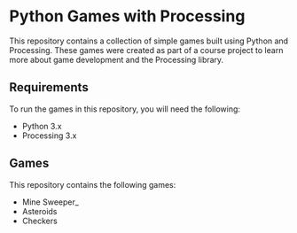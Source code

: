 <!DOCTYPE html>
<html>
<head>
	<title>Python Games with Processing</title>
</head>
<body>
	<h1>Python Games with Processing</h1>
	<p>This repository contains a collection of simple games built using Python and Processing. These games were created as part of a course project to learn more about game development and the Processing library.</p>
	<h2>Requirements</h2>
	<p>To run the games in this repository, you will need the following:</p>
	<ul>
		<li>Python 3.x</li>
		<li>Processing 3.x</li>
	</ul>
	<h2>Games</h2>
	<p>This repository contains the following games:</p>
	<ul>
		<li>Mine Sweeper_</li>
		<li>Asteroids</li>
		<li>Checkers</li>
	</ul>
</body>
</html>
